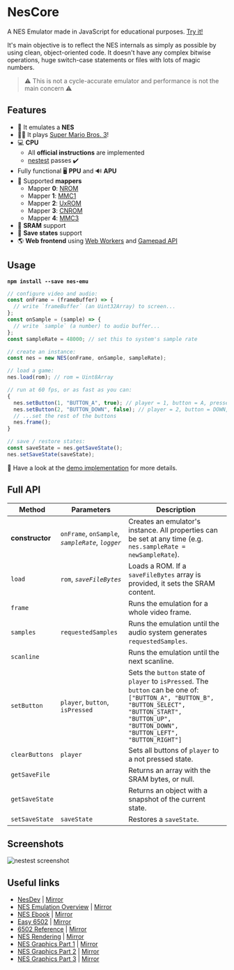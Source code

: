 # NesCore

A NES Emulator made in JavaScript for educational purposes. [Try it!](https://rodri042.github.io/nescore/)

It's main objective is to reflect the NES internals as simply as possible by using clean, object-oriented code. It doesn't have any complex bitwise operations, huge switch-case statements or files with lots of magic numbers.

> ⚠️ This is not a cycle-accurate emulator and performance is not the main concern ⚠️

## Features

- 👾 It emulates a **NES**
- 👨‍🔧 It plays [Super Mario Bros. 3](https://en.wikipedia.org/wiki/Super_Mario_Bros._3)!
- 💻 **CPU**
  - All **official instructions** are implemented
  - [nestest](https://raw.githubusercontent.com/rodri042/nescore/master/public/testroms/nestest.txt) passes ✔️
- Fully functional 🖥️ **PPU** and 🔊 **APU**
- 🔌 Supported **mappers**
  - Mapper **0**: [NROM](https://www.nesdev.org/wiki/NROM)
  - Mapper **1**: [MMC1](https://www.nesdev.org/wiki/MMC1)
  - Mapper **2**: [UxROM](https://www.nesdev.org/wiki/UxROM)
  - Mapper **3**: [CNROM](https://www.nesdev.org/wiki/INES_Mapper_003)
  - Mapper **4**: [MMC3](https://www.nesdev.org/wiki/MMC3)
- 🐏 **SRAM** support
- 💾 **Save states** support
- 🌎 **Web frontend** using [Web Workers](https://www.w3.org/TR/2021/NOTE-workers-20210128/) and [Gamepad API](https://www.w3.org/TR/gamepad/)

## Usage

**`npm install --save nes-emu`**

```js
// configure video and audio:
const onFrame = (frameBuffer) => {
  // write `frameBuffer` (an Uint32Array) to screen...
};
const onSample = (sample) => {
  // write `sample` (a number) to audio buffer...
};
const sampleRate = 48000; // set this to system's sample rate

// create an instance:
const nes = new NES(onFrame, onSample, sampleRate);

// load a game:
nes.load(rom); // rom = Uint8Array

// run at 60 fps, or as fast as you can:
{
  nes.setButton(1, "BUTTON_A", true); // player = 1, button = A, pressed = true
  nes.setButton(2, "BUTTON_DOWN", false); // player = 2, button = DOWN, pressed = false
  // ...set the rest of the buttons
  nes.frame();
}

// save / restore states:
const saveState = nes.getSaveState();
nes.setSaveState(saveState);
```

👀 Have a look at the [demo implementation](https://github.com/rodri042/nescore/tree/master/src/gui) for more details.

## Full API

| Method          | Parameters                                        | Description                                                                                                                                                                                            |
| --------------- | ------------------------------------------------- | ------------------------------------------------------------------------------------------------------------------------------------------------------------------------------------------------------ |
| **constructor** | `onFrame`, `onSample`, _`sampleRate`_, _`logger`_ | Creates an emulator's instance. All properties can be set at any time (e.g. `nes.sampleRate = newSampleRate`).                                                                                         |
| `load`          | `rom`, _`saveFileBytes`_                          | Loads a ROM. If a `saveFileBytes` array is provided, it sets the SRAM content.                                                                                                                         |
| `frame`         |                                                   | Runs the emulation for a whole video frame.                                                                                                                                                            |
| `samples`       | `requestedSamples`                                | Runs the emulation until the audio system generates `requestedSamples`.                                                                                                                                |
| `scanline`      |                                                   | Runs the emulation until the next scanline.                                                                                                                                                            |
| `setButton`     | `player`, `button`, `isPressed`                   | Sets the `button` state of `player` to `isPressed`. The `button` can be one of: `["BUTTON_A", "BUTTON_B", "BUTTON_SELECT", "BUTTON_START", "BUTTON_UP", "BUTTON_DOWN", "BUTTON_LEFT", "BUTTON_RIGHT"]` |
| `clearButtons`  | `player`                                          | Sets all buttons of `player` to a not pressed state.                                                                                                                                                   |
| `getSaveFile`   |                                                   | Returns an array with the SRAM bytes, or null.                                                                                                                                                         |
| `getSaveState`  |                                                   | Returns an object with a snapshot of the current state.                                                                                                                                                |
| `setSaveState`  | `saveState`                                       | Restores a `saveState`.                                                                                                                                                                                |

## Screenshots

![nestest screenshot](https://raw.githubusercontent.com/rodri042/nescore/master/img/capture-sm.png)

## Useful links

- [NesDev](https://www.nesdev.org/) | [Mirror](https://rodri042.github.io/nes-docs-backup/nesdev-wiki.zip)
- [NES Emulation Overview](https://ltriant.github.io/2019/11/22/nes-emulator.html) | [Mirror](https://rodri042.github.io/nes-docs-backup/nes-emulation-good-bad-tedious/)
- [NES Ebook](https://bugzmanov.github.io/nes_ebook/chapter_1.html) | [Mirror](https://rodri042.github.io/nes-docs-backup/nes-emulator-rust/)
- [Easy 6502](https://skilldrick.github.io/easy6502/) | [Mirror](https://rodri042.github.io/nes-docs-backup/easy6502)
- [6502 Reference](https://web.archive.org/web/20210724004546/http://www.obelisk.me.uk/6502/reference.html) | [Mirror](https://rodri042.github.io/nes-docs-backup/6502-reference.zip)
- [NES Rendering](https://austinmorlan.com/posts/nes_rendering_overview) | [Mirror](https://rodri042.github.io/nes-docs-backup/nes-rendering-overview/)
- [NES Graphics Part 1](http://www.dustmop.io/blog/2015/04/28/nes-graphics-part-1/) | [Mirror](https://rodri042.github.io/nes-docs-backup/nes-graphics-part-1/)
- [NES Graphics Part 2](http://www.dustmop.io/blog/2015/06/08/nes-graphics-part-2/) | [Mirror](https://rodri042.github.io/nes-docs-backup/nes-graphics-part-2/)
- [NES Graphics Part 3](http://www.dustmop.io/blog/2015/12/18/nes-graphics-part-3/) | [Mirror](https://rodri042.github.io/nes-docs-backup/nes-graphics-part-3/)
